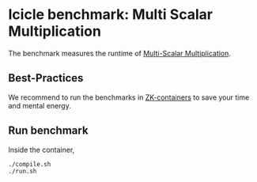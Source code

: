 # Icicle benchmark: Multi Scalar Multiplication

The benchmark measures the runtime of [Multi-Scalar Multiplication](https://github.com/ingonyama-zk/ingopedia/blob/master/src/msm.md).


## Best-Practices

We recommend to run the benchmarks in [ZK-containers](../ZK-containers.md) to save your time and mental energy.

## Run benchmark

Inside the container,

```sh
./compile.sh
./run.sh
```

